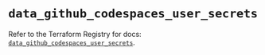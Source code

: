 # `data_github_codespaces_user_secrets`

Refer to the Terraform Registry for docs: [`data_github_codespaces_user_secrets`](https://registry.terraform.io/providers/integrations/github/6.2.1/docs/data-sources/codespaces_user_secrets).
